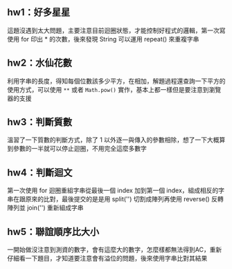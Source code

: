 ## hw1：好多星星
這題沒遇到太大問題，主要注意目前迴圈狀態，才能控制好程式的邏輯，第一次寫使用 for 印出 * 的次數，後來發現 String 可以運用 repeat() 來重複字串
## hw2：水仙花數
利用字串的長度，得知每個位數該多少平方，在相加，解題過程還查詢一下平方的使用方式，可以使用 `**` 或者 `Math.pow()` 實作，基本上都一樣但是要注意到瀏覽器的支援

## hw3：判斷質數
溫習了一下質數的判斷方式，除了 1 以外逐一與傳入的參數相除，想了一下大概算到參數的一半就可以停止迴圈，不用完全這麼多數字
## hw4：判斷迴文
第一次使用 for 迴圈重組字串從最後一個 index 加到第一個 index，組成相反的字串在跟原來的比對，最後提交的是是用 split('') 切割成陣列再使用 reverse() 反轉陣列並 join('') 重新組成字串
## hw5：聯誼順序比大小
一開始做沒注意到測資的數字，會有這麼大的數字，怎麼樣都無法得到AC，重新仔細看一下題目，才知道要注意會有溢位的問題，後來使用字串比對其結果
